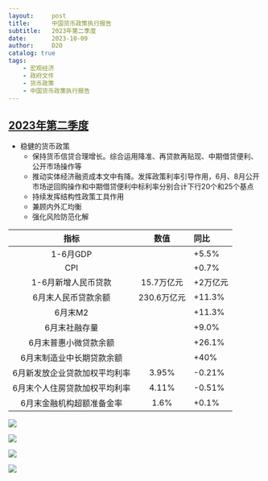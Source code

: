 ```yaml
---
layout:     post
title:      中国货币政策执行报告
subtitle:   2023年第二季度
date:       2023-10-09
author:     D2O
catalog: true
tags:
    - 宏观经济
    - 政府文件
    - 货币政策
    - 中国货币政策执行报告
---
```


## [2023年第二季度](https://www.gov.cn/lianbo/bumen/202308/P020230818263426256347.pdf)

- 稳健的货币政策
    - 保持货币信贷合理增长。综合运用降准、再贷款再贴现、中期借贷便利、公开市场操作等
    - 推动实体经济融资成本文中有降。发挥政策利率引导作用，6月、8月公开市场逆回购操作和中期借贷便利中标利率分别合计下行20个和25个基点
    - 持续发挥结构性政策工具作用
    - 兼顾内外汇均衡
    - 强化风险防范化解

|指标|数值|同比|
|:---:|:---:|:---|
|1-6月GDP| |+5.5%|
|CPI | |+0.7%|
|1-6月新增人民币贷款|15.7万亿元|+2万亿元|
|6月末人民币贷款余额|230.6万亿元|+11.3%|
|6月末M2||+11.3%|
|6月末社融存量||+9.0%|
|6月末普惠小微贷款余额||+26.1%|
|6月末制造业中长期贷款余额||+40%|
|6月新发放企业贷款加权平均利率|3.95%|-0.21%|
|6月末个人住房贷款加权平均利率|4.11%|-0.51%|
|6月末金融机构超额准备金率|1.6%|+0.1%|

![](https://github.com/almostwater/MarkdownPhotos/blob/main/%E8%B4%A7%E5%B8%81%E6%94%BF%E7%AD%96%E6%89%A7%E8%A1%8C%E6%8A%A5%E5%91%8A/2023-2/image-1.png?raw=true)

![](https://github.com/almostwater/MarkdownPhotos/blob/main/%E8%B4%A7%E5%B8%81%E6%94%BF%E7%AD%96%E6%89%A7%E8%A1%8C%E6%8A%A5%E5%91%8A/2023-2/image-2.png?raw=true)

![](https://github.com/almostwater/MarkdownPhotos/blob/main/%E8%B4%A7%E5%B8%81%E6%94%BF%E7%AD%96%E6%89%A7%E8%A1%8C%E6%8A%A5%E5%91%8A/2023-2/image-3.png?raw=true)

![](https://github.com/almostwater/MarkdownPhotos/blob/main/%E8%B4%A7%E5%B8%81%E6%94%BF%E7%AD%96%E6%89%A7%E8%A1%8C%E6%8A%A5%E5%91%8A/2023-2/image-4-1.png?raw=true)